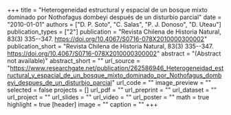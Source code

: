 +++
title = "Heterogeneidad estructural y espacial de un bosque mixto dominado por  Nothofagus dombeyi después de un disturbio parcial"
date = "2010-01-01"
authors = ["D. P. Soto", "C. Salas", "P. J. Donoso", "D. Uteau"]
publication_types = ["2"]
publication = "Revista Chilena de Historia Natural, 83(3) 335--347. https://doi.org/10.4067/S0716-078X2010000300002"
publication_short = "Revista Chilena de Historia Natural, 83(3) 335--347. https://doi.org/10.4067/S0716-078X2010000300002"
abstract = "(Abstract not available)"
abstract_short = ""
url_source = "https://www.researchgate.net/publication/262586946_Heterogeneidad_estructural_y_espacial_de_un_bosque_mixto_dominado_por_Nothofagus_dombeyi_despues_de_un_disturbio_parcial"
url_code = ""
image_preview = ""
selected = false
projects = []
url_pdf = ""
url_preprint = ""
url_dataset = ""
url_project = ""
url_slides = ""
url_video = ""
url_poster = ""
math = true
highlight = true
[header]
image = ""
caption = ""
+++
